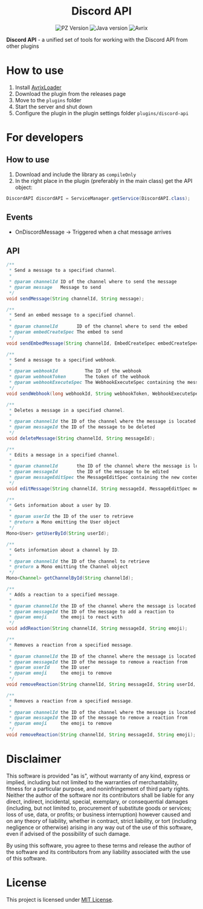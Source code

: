 <div align="center">
    <h1>Discord API</h1>
</div>

<p align="center">
    <img alt="PZ Version" src="https://img.shields.io/badge/Project_Zomboid-41.78.16-blue">
    <img alt="Java version" src="https://img.shields.io/badge/Java-17-orange">
    <img alt="Avrix" src="https://img.shields.io/badge/AvrixLoader->=1.2.0-red">
</p>

**Discord API** - a unified set of tools for working with the Discord API from other plugins

# How to use

1) Install [AvrixLoader](https://github.com/Brov3r/Avrix)
2) Download the plugin from the releases page
2) Move to the `plugins` folder
3) Start the server and shut down
4) Configure the plugin in the plugin settings folder `plugins/discord-api`

# For developers

## How to use

1) Download and include the library as `compileOnly`
2) In the right place in the plugin (preferably in the main class) get the API object:

```java
DiscordAPI discordAPI = ServiceManager.getService(DiscordAPI.class);
```

## Events

- OnDiscordMessage -> Triggered when a chat message arrives

## API

```java
/**
 * Send a message to a specified channel.
 *
 * @param channelId ID of the channel where to send the message
 * @param message   Message to send
 */
void sendMessage(String channelId, String message);

/**
 * Send an embed message to a specified channel.
 *
 * @param channelId       ID of the channel where to send the embed
 * @param embedCreateSpec The embed to send
 */
void sendEmbedMessage(String channelId, EmbedCreateSpec embedCreateSpec);

/**
 * Send a message to a specified webhook.
 *
 * @param webhookId          The ID of the webhook
 * @param webhookToken       The token of the webhook
 * @param webhookExecuteSpec The WebhookExecuteSpec containing the message or embed to send
 */
void sendWebhook(long webhookId, String webhookToken, WebhookExecuteSpec webhookExecuteSpec);

/**
 * Deletes a message in a specified channel.
 *
 * @param channelId the ID of the channel where the message is located
 * @param messageId the ID of the message to be deleted
 */
void deleteMessage(String channelId, String messageId);

/**
 * Edits a message in a specified channel.
 *
 * @param channelId       the ID of the channel where the message is located
 * @param messageId       the ID of the message to be edited
 * @param messageEditSpec the MessageEditSpec containing the new content or embed for the message
 */
void editMessage(String channelId, String messageId, MessageEditSpec messageEditSpec);

/**
 * Gets information about a user by ID.
 *
 * @param userId the ID of the user to retrieve
 * @return a Mono emitting the User object
 */
Mono<User> getUserById(String userId);

/**
 * Gets information about a channel by ID.
 *
 * @param channelId the ID of the channel to retrieve
 * @return a Mono emitting the Channel object
 */
Mono<Channel> getChannelById(String channelId);

/**
 * Adds a reaction to a specified message.
 *
 * @param channelId the ID of the channel where the message is located
 * @param messageId the ID of the message to add a reaction to
 * @param emoji     the emoji to react with
 */
void addReaction(String channelId, String messageId, String emoji);

/**
 * Removes a reaction from a specified message.
 *
 * @param channelId the ID of the channel where the message is located
 * @param messageId the ID of the message to remove a reaction from
 * @param userId    the ID user
 * @param emoji     the emoji to remove
 */
void removeReaction(String channelId, String messageId, String userId, String emoji);

/**
 * Removes a reaction from a specified message.
 *
 * @param channelId the ID of the channel where the message is located
 * @param messageId the ID of the message to remove a reaction from
 * @param emoji     the emoji to remove
 */
void removeReaction(String channelId, String messageId, String emoji);
```

# Disclaimer

This software is provided "as is", without warranty of any kind, express or implied, including but not limited to the
warranties of merchantability, fitness for a particular purpose, and noninfringement of third party rights. Neither the
author of the software nor its contributors shall be liable for any direct, indirect, incidental, special, exemplary, or
consequential damages (including, but not limited to, procurement of substitute goods or services; loss of use, data, or
profits; or business interruption) however caused and on any theory of liability, whether in contract, strict liability,
or tort (including negligence or otherwise) arising in any way out of the use of this software, even if advised of the
possibility of such damage.

By using this software, you agree to these terms and release the author of the software and its contributors from any
liability associated with the use of this software.

# License

This project is licensed under [MIT License](./LICENSE).